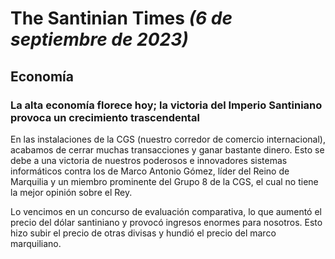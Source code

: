 # The Santinian Times _(6 de septiembre de 2023)_

## Economía

### La alta economía florece hoy; la victoria del Imperio Santiniano provoca un crecimiento trascendental

En las instalaciones de la CGS (nuestro corredor de comercio internacional), acabamos de cerrar muchas transacciones y ganar
bastante dinero. Esto se debe a una victoria de nuestros poderosos e innovadores sistemas informáticos contra los de Marco
Antonio Gómez, líder del Reino de Marquilia y un miembro prominente del Grupo 8 de la CGS, el cual no tiene la mejor opinión
sobre el Rey.

Lo vencimos en un concurso de evaluación comparativa, lo que aumentó el precio del dólar santiniano y provocó ingresos enormes
para nosotros. Esto hizo subir el precio de otras divisas y hundió el precio del marco marquiliano.
